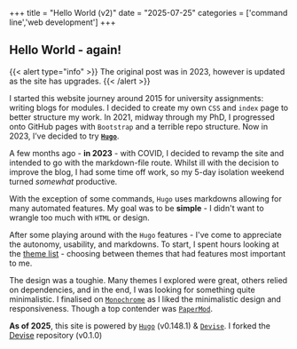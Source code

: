+++
title = "Hello World (v2)"
date = "2025-07-25"
categories = ['command line','web development']
+++

## Hello World - again!

{{< alert type="info" >}}
The original post was in 2023, however is updated as the site has upgrades.
{{< /alert >}}

I started this website journey around 2015 for university assignments: writing blogs for modules.
I decided to create my own `CSS` and `index` page to better structure my work.
In 2021, midway through my PhD, I progressed onto GitHub pages with `Bootstrap` and a terrible repo structure.
Now in 2023, I’ve decided to try [**`Hugo`**](https://gohugo.io/ "Hugo website"). 

A few months ago - **in 2023** - with COVID, I decided to revamp the site and intended to go with the markdown-file route.
Whilst ill with the decision to improve the blog, I had some time off work, so my 5-day isolation weekend turned *somewhat* productive.

With the exception of some commands, `Hugo` uses markdowns allowing for many automated features.
My goal was to be **simple** - I didn't want to wrangle too much with `HTML` or design.

After some playing around with the `Hugo` features - I've come to appreciate the autonomy, usability, and markdowns.
To start, I spent hours looking at the [theme list](https://themes.gohugo.io/ "full list of Hugo themes") - choosing between themes that had features most important to me.

The design was a toughie. Many themes I explored were great, others relied on dependencies, and in the end, I was looking for something quite minimalistic.
I finalised on [`Monochrome`](https://themes.gohugo.io/themes/hugo-theme-monochrome/ "monochrome theme") as I liked the minimalistic design and responsiveness.
Though a top contender was [`PaperMod`](https://themes.gohugo.io/themes/hugo-papermod/ "papermod theme").

**As of 2025**, this site is powered by [`Hugo️`](https://github.com/gohugoio/hugo "hugo website") (v0.148.1) & [`Devise`](https://github.com/sap218/devise "my forked devise theme").
I forked the [Devise](https://github.com/austingebauer/devise "original devise theme") repository (v0.1.0)
